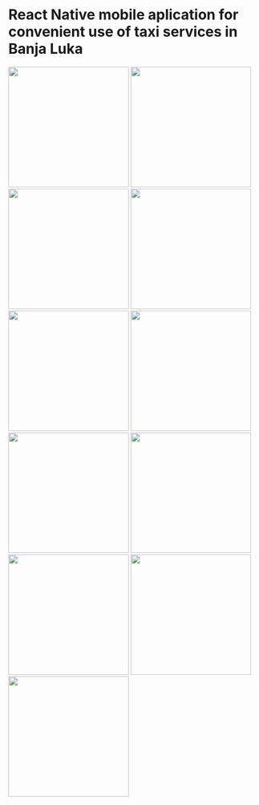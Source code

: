 <h1>React Native mobile aplication for convenient use of taxi services in Banja Luka</h1>

<div>
  <img width="240" src="https://github.com/stefandovedan22/taxi-bl/assets/115324772/3015264a-45e5-438b-a078-7ba2fe293a1e"/>
  <img width="240" src="https://github.com/stefandovedan22/taxi-bl/assets/115324772/9c05e49e-23c7-4a3a-bc18-edd94db23b7d"/>
  <img width="240" src="https://github.com/stefandovedan22/taxi-bl/assets/115324772/8659b5d3-92aa-4d95-8881-8b6c5ced9861"/>
  <img width="240" src="https://github.com/stefandovedan22/taxi-bl/assets/115324772/2e6e19ee-aae4-4f15-8333-0e72c0fe8373"/>
  <img width="240" src="https://github.com/stefandovedan22/taxi-bl/assets/115324772/a1223518-5615-430b-96c0-307de3a1c3e7"/>
  <img width="240" src="https://github.com/stefandovedan22/taxi-bl/assets/115324772/e75d3b6d-881b-4638-97ea-ee777b7a6665"/>
  <img width="240" src="https://github.com/stefandovedan22/taxi-bl/assets/115324772/5710be54-2ce4-4b04-8bad-6ff78d7e2fda"/>
  <img width="240" src="https://github.com/stefandovedan22/taxi-bl/assets/115324772/b552e383-e04d-413c-9717-01d3bf087915"/>
  <img width="240" src="https://github.com/stefandovedan22/taxi-bl/assets/115324772/c9648841-8fd7-4a3d-9ada-791ff3284d84"/>
  <img width="240" src="https://github.com/stefandovedan22/taxi-bl/assets/115324772/02036048-c16e-4a9e-a99b-38276b1d16aa"/>
  <img width="240" src="https://github.com/stefandovedan22/taxi-bl/assets/115324772/6fe1c7b3-6b12-4979-ae15-f8febeb81b31"/>
<div/>
